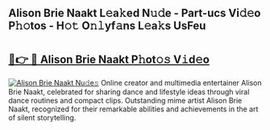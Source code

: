 ## Alison Brie Naakt L𝚎a𝚔ed N𝚞𝚍e - Part-ucs Vi𝚍𝚎o P𝚑𝚘tos - H𝚘𝚝 O𝚗𝚕yf𝚊ns L𝚎a𝚔s UsFeu

# <h2><a href="http://kf9nool.oniu.top/?m=Alison+Brie+Naakt">🔗👉 🔴 Alison Brie Naakt P𝚑ot𝚘𝚜 V𝚒d𝚎o</a></h2>

[![Alison Brie Naakt Nu𝚍e𝚜](https://i.imgur.com/0qMVB7G.gif)](http://kf9nool.oniu.top/?m=Alison+Brie+Naakt)
Online creator and multimedia entertainer Alison Brie Naakt, celebrated for sharing dance and lifestyle ideas through viral dance routines and compact clips. Outstanding mime artist Alison Brie Naakt, recognized for their remarkable abilities and achievements in the art of silent storytelling.  
